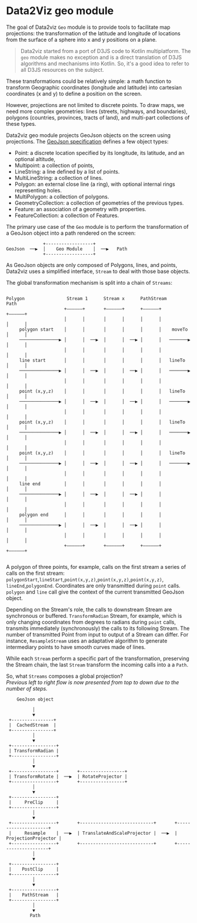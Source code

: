 
# Data2Viz geo module

The goal of Data2viz `Geo` module is to provide tools to facilitate map projections: 
the transformation of the latitude and longitude of locations from the surface of a
 sphere into x and y positions on a plane. 
 
> Data2viz started from a port of D3JS code to  Kotlin multiplatform. The `geo` 
module makes no exception and is a direct translation of D3JS algorithms and 
mechanisms into Kotlin. So, it's a good idea to refer to all D3JS resources on 
the subject.

These transformations could be relatively simple: a math function to transform 
Geographic coordinates (longitude and latitude) into cartesian coordinates (x and y) 
to define a position on the screen.

However, projections are not limited to discrete points. To draw maps, we need more 
complex geometries: lines (streets, highways, and boundaries), polygons (countries, 
provinces, tracts of land), and multi-part collections of these types.

Data2viz geo module projects GeoJson objects on the screen using projections. The 
[GeoJson specification](https://tools.ietf.org/html/rfc7946) defines a few object types: 
 - Point: a discrete location specified by its longitude, its latitude, and an optional altitude,
- Multipoint: a collection of points,
- LineString: a line defined by a list of points.
- MultiLineString: a collection of lines.
- Polygon: an external close line (a ring), with optional internal rings representing holes.
- MultiPolygon: a collection of polygons.
- GeometryCollection: a collection of geometries of the previous types.
- Feature: an association of a geometry with properties.
- FeatureCollection: a collection of Features.

The primary use case of the `Geo` module is to perform the transformation of a 
GeoJson object into a path rendered on the screen:

```
              +------------------+  
GeoJson  ──▶  │    Geo Module    │  ──▶   Path  
              +------------------+  
```

As GeoJson objects are only composed of Polygons, lines, and points, Data2viz 
uses a simplified interface, `Stream` to deal with those base objects. 
 
 
The global transformation mechanism is split into a chain of `Streams`:


```

Polygon                Stream 1      Stream x      PathStream              Path     
                      +——————+       +——————+      +——————+              +——————+    
                      │      │       │      │      │      │              │      │        
     polygon start    │      │       │      │      │      │    moveTo    │      │        
     ───────────────▶ │      │  ──▶  │      │  ──▶ │      │   ───────▶   │      │    
                      │      │       │      │      │      │              │      │    
     line start       │      │       │      │      │      │   lineTo     │      │    
     ───────────────▶ │      │  ──▶  │      │  ──▶ │      │   ───────▶   │      │    
                      │      │       │      │      │      │              │      │    
     point (x,y,z)    │      │       │      │      │      │   lineTo     │      │    
     ───────────────▶ │      │  ──▶  │      │  ──▶ │      │   ───────▶   │      │    
                      │      │       │      │      │      │              │      │    
     point (x,y,z)    │      │       │      │      │      │   lineTo     │      │    
     ───────────────▶ │      │  ──▶  │      │  ──▶ │      │   ───────▶   │      │    
                      │      │       │      │      │      │              │      │    
     point (x,y,z)    │      │       │      │      │      │   lineTo     │      │    
     ───────────────▶ │      │  ──▶  │      │  ──▶ │      │   ───────▶   │      │    
                      │      │       │      │      │      │              │      │    
     line end         │      │       │      │      │      │              │      │    
     ───────────────▶ │      │  ──▶  │      │  ──▶ │      │              │      │    
                      │      │       │      │      │      │              │      │    
     polygon end      │      │       │      │      │      │              │      │    
     ───────────────▶ │      │  ──▶  │      │  ──▶ │      │              │      │    
                      │      │       │      │      │      │              │      │        
                      +——————+       +——————+      +——————+              +——————+    
                      
```  

A polygon of three points, for example, calls on the first stream a series of calls on the first
stream: `polygonStart`,`lineStart`,`point(x,y,z)`,`point(x,y,z)`,`point(x,y,z)`, `lineEnd`,`polygonEnd`.
Coordinates are only transmitted during `point` calls. `polygon` and `line` call give the context of 
the current transmitted GeoJson object. 

Depending on the Stream's role, the calls to downstream Stream are synchronous or buffered. 
`TransformRadian` Stream, for example, which is only changing coordinates from degrees to radians
during `point` calls, transmits immediately (synchronously) the calls to its following Stream. The
number of transmitted Point from input to output of a Stream can differ. For instance, `ResampleStream`
uses an adaptative algorithm to generate intermediary points to have smooth curves made of lines.    
 

While each `Stream` perform a specific part of the transformation, preserving the 
Stream chain, the last `Stream` transform the incoming calls into a a `Path`.

So, what `Streams` composes a global projection?  
_Previous left to right flow is now presented from top to down due to the number of steps._

```
    GeoJson object
    
          │
          ▼
 +----------------+ 
 |  CachedStream  | 
 +----------------+     
          │
          ▼
 +-----------------+ 
 | TransformRadian | 
 +-----------------+ 
          │
          ▼
 +-----------------+       +-----------------+
 | TransformRotate |  ──▶  | RotateProjector |
 +-----------------+       +-----------------+
          │
          ▼
 +-----------------+ 
 |     PreClip     | 
 +-----------------+ 
          │
          ▼
 +-----------------+       +----------------------------+       +---------------------+ 
 |     Resample    |  ──▶  | TranslateAndScaleProjector |  ──▶  | ProjectionProjector | 
 +-----------------+       +----------------------------+       +---------------------+ 
          │
          ▼
 +-----------------+ 
 |    PostClip     | 
 +-----------------+ 
          │
          ▼
 +-----------------+ 
 |    PathStream   | 
 +-----------------+ 
          │
          ▼
         Path

```

